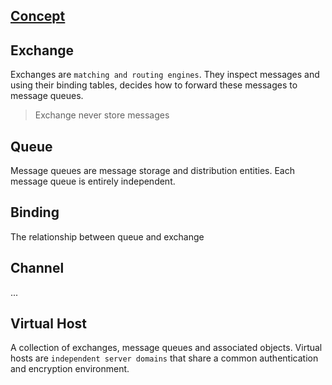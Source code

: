[Concept](https://www.rabbitmq.com/tutorials/amqp-concepts.html)
----




## Exchange

Exchanges are `matching and routing engines`. They inspect messages and using their binding tables, decides how to forward these messages to message queues.

> Exchange never store messages


## Queue

Message queues are message storage and distribution entities. Each message queue is entirely independent.


## Binding

The relationship between queue and exchange


## Channel
...


## Virtual Host

A collection of exchanges, message queues and associated objects. Virtual hosts are `independent server domains` that share a common authentication and encryption environment.

